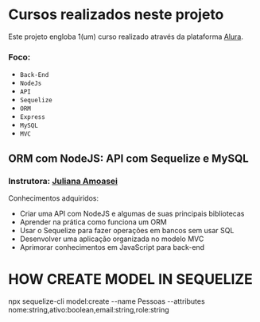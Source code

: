 
# Cursos realizados neste projeto

Este projeto engloba 1(um) curso realizado através da plataforma [Alura](https://www.alura.com.br/).

### Foco: 
 - `Back-End`
 - `NodeJs`
 - `API`
 - `Sequelize`
 - `ORM`
 - `Express`
 - `MySQL`
 - `MVC`

## ORM com NodeJS: API com Sequelize e MySQL
### Instrutora: [Juliana Amoasei](https://github.com/JulianaAmoasei)

Conhecimentos adquiridos:
 - Criar uma API com NodeJS e algumas de suas principais bibliotecas
 - Aprender na prática como funciona um ORM
 - Usar o Sequelize para fazer operações em bancos sem usar SQL
 - Desenvolver uma aplicação organizada no modelo MVC
 - Aprimorar conhecimentos em JavaScript para back-end
# HOW CREATE MODEL IN SEQUELIZE
npx sequelize-cli model:create --name Pessoas --attributes nome:string,ativo:boolean,email:string,role:string

